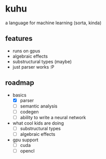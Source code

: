# kuhu
a language for machine learning (sorta, kinda)

## features

- runs on gpus
- algebraic effects
- substructural types (maybe)
- just parser works :P

## roadmap

- basics
    - [x] parser
    - [ ] semantic analysis
    - [ ] codegen
    - [ ] ability to write a neural network
- what cool kids are doing
    - [ ] substructural types
    - [ ] algebraic effects
- gpu support
    - [ ] cuda
    - [ ] opencl

